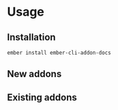 # Usage

## Installation

```sh
ember install ember-cli-addon-docs
```

## New addons


## Existing addons
